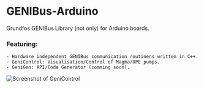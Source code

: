 GENIBus-Arduino
===============

Grundfos GENIBus Library (not only) for Arduino boards.

### Featuring:
	- Hardware independent GENIBus communication routinens written in C++.
	- GeniControl: Visualisation/Control of Magma/UPE pumps.
	- GeniGen: API/Code Generator (comming soon).


![Screenshot of GeniControl](https://github.com/christoph2/GENIBus/blob/master/doc/GeniControl.png)